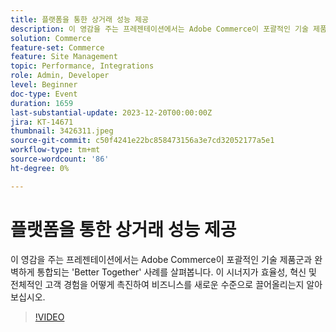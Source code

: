 ```yaml
---
title: 플랫폼을 통한 상거래 성능 제공
description: 이 영감을 주는 프레젠테이션에서는 Adobe Commerce이 포괄적인 기술 제품군과 완벽하게 통합되는 'Better Together' 사례를 살펴봅니다. 이 시너지가 효율성, 혁신 및 전체적인 고객 경험을 어떻게 촉진하여 비즈니스를 새로운 수준으로 끌어올리는지 알아보십시오.
solution: Commerce
feature-set: Commerce
feature: Site Management
topic: Performance, Integrations
role: Admin, Developer
level: Beginner
doc-type: Event
duration: 1659
last-substantial-update: 2023-12-20T00:00:00Z
jira: KT-14671
thumbnail: 3426311.jpeg
source-git-commit: c50f4241e22bc858473156a3e7cd32052177a5e1
workflow-type: tm+mt
source-wordcount: '86'
ht-degree: 0%

---
```



# 플랫폼을 통한 상거래 성능 제공

이 영감을 주는 프레젠테이션에서는 Adobe Commerce이 포괄적인 기술 제품군과 완벽하게 통합되는 &#39;Better Together&#39; 사례를 살펴봅니다. 이 시너지가 효율성, 혁신 및 전체적인 고객 경험을 어떻게 촉진하여 비즈니스를 새로운 수준으로 끌어올리는지 알아보십시오.

>[!VIDEO](https://video.tv.adobe.com/v/3426311/?learn=on)
